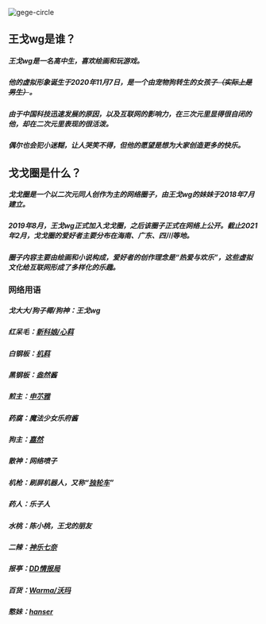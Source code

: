 ![gege-circle](https://user-images.githubusercontent.com/69033087/109669965-97b96380-7bad-11eb-8c6a-6c09c968654f.jpg)

## 王戈wg是谁？
##### 王戈wg是一名高中生，喜欢绘画和玩游戏。
##### 他的虚拟形象诞生于2020年11月7日，是一个由宠物狗转生的女孩子<s>（实际上是男生）</s>。
##### 由于中国科技迅速发展的原因，以及互联网的影响力，在三次元里显得很自闭的他，却在二次元里表现的很活泼。
##### 偶尔也会犯小迷糊，让人哭笑不得，但他的愿望是想为大家创造更多的快乐。

## 戈戈圈是什么？
##### 戈戈圈是一个以二次元同人创作为主的网络圈子，由王戈wg的妹妹于2018年7月建立。
##### 2019年8月，王戈wg正式加入戈戈圈，之后该圈子正式在网络上公开。截止2021年2月，戈戈圈的爱好者主要分布在海南、广东、四川等地。
##### 圈子内容主要由绘画和小说构成，爱好者的创作理念是“热爱与欢乐”，这些虚拟文化给互联网形成了多样化的乐趣。

### 网络用语
##### 戈大大/狗子椰/狗神：王戈wg
##### 红呆毛：[新科娘/心萪](https://zh.moegirl.org.cn/新科娘)
##### 白钢板：[机萪](https://zh.moegirl.org.cn/机萪)
##### 黑钢板：盎然酱
##### 煎主：[申䒕雅](https://zh.moegirl.org.cn/申䒕雅)
##### 药腐：魔法少女乐府酱
##### 狗主：[嘉然](https://zh.moegirl.org.cn/嘉然)
##### 散神：网络喷子
##### 机枪：刷屏机器人，又称“[独轮车](https://zh.moegirl.org.cn/独轮车)”
##### 药人：乐子人
##### 水桃：陈小桃，王戈的朋友
##### 二辣：[神乐七奈](https://zh.moegirl.org.cn/神乐七奈)
##### 报亭：[DD情报局](https://zh.moegirl.org.cn/DD情报局)
##### 百货：[Warma/沃玛](https://zh.moegirl.org.cn/Warma)
##### 憨妹：[hanser](https://zh.moegirl.org.cn/hanser)
